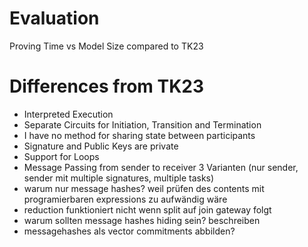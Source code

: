 # Evaluation
 Proving Time vs Model Size compared to TK23

# Differences from TK23
- Interpreted Execution
- Separate Circuits for Initiation, Transition and Termination
- I have no method for sharing state between participants
- Signature and Public Keys are private
- Support for Loops
- Message Passing from sender to receiver 3 Varianten (nur sender, sender mit multiple signatures, multiple tasks)
- warum nur message hashes? weil prüfen des contents mit programierbaren expressions zu aufwändig wäre
- reduction funktioniert nicht wenn split auf join gateway folgt
- warum sollten message hashes hiding sein? beschreiben
- messagehashes als vector commitments abbilden?